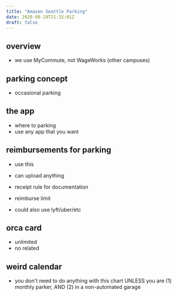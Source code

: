 ```yaml
---
title: "Amazon Seattle Parking"
date: 2020-08-19T21:32:01Z
draft: false
---
```


## overview
- we use MyCommute, not WageWorks (other campuses)

## parking concept
- occasional parking

## the app
- where to parking 
- use any app that you want

## reimbursements for parking
- use this 
- can upload anything
- receipt rule for documentation
- reimburse limit 

- could also use lyft/uber/etc

## orca card
- unlimited
- no related

## weird calendar
- you don't need to do anything with this chart UNLESS you are (1) monthly parker, AND (2) in a non-automated garage
